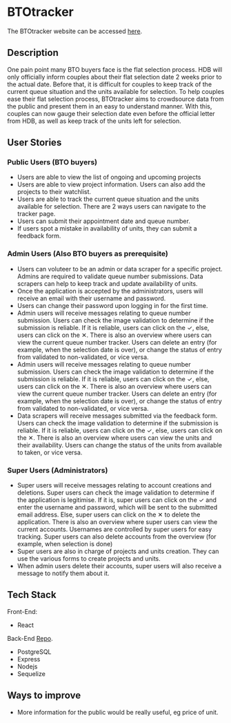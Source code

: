 # BTOtracker

The BTOtracker website can be accessed [here](https://bto-tracker.herokuapp.com/).

## Description

One pain point many BTO buyers face is the flat selection process. HDB will only officially inform couples about their flat selection date 2 weeks prior to the actual date. Before that, it is difficult for couples to keep track of the current queue situation and the units available for selection. To help couples ease their flat selection process, BTOtracker aims to crowdsource data from the public and present them in an easy to understand manner. With this, couples can now gauge their selection date even before the official letter from HDB, as well as keep track of the units left for selection.

## User Stories
### Public Users (BTO buyers)

- Users are able to view the list of ongoing and upcoming projects
- Users are able to view project information. Users can also add the projects to their watchlist. 
- Users are able to track the current queue situation and the units available for selection. There are 2 ways users can navigate to the tracker page. 
- Users can submit their appointment date and queue number.
- If users spot a mistake in availability of units, they can submit a feedback form. 

### Admin Users (Also BTO buyers as prerequisite)

- Users can voluteer to be an admin or data scraper for a specific project. Admins are required to validate queue number submissions. Data scrapers can help to keep track and update availability of units. 
- Once the application is accepted by the administrators, users will receive an email with their username and password. 
- Users can change their password upon logging in for the first time. 
- Admin users will receive messages relating to queue number submission. Users can check the image validation to determine if the submission is reliable. If it is reliable, users can click on the ✓, else, users can click on the ✕. There is also an overview where users can view the current queue number tracker. Users can delete an entry (for example, when the selection date is over), or change the status of entry from validated to non-validated, or vice versa. 
- Admin users will receive messages relating to queue number submission. Users can check the image validation to determine if the submission is reliable. If it is reliable, users can click on the ✓, else, users can click on the ✕. There is also an overview where users can view the current queue number tracker. Users can delete an entry (for example, when the selection date is over), or change the status of entry from validated to non-validated, or vice versa. 
- Data scrapers will receive messages submitted via the feedback form. Users can check the image validation to determine if the submission is reliable. If it is reliable, users can click on the ✓, else, users can click on the ✕. There is also an overview where users can view the units and their availability. Users can change the status of the units from available to taken, or vice versa. 

### Super Users (Administrators)

- Super users will receive messages relating to account creations and deletions. Super users can check the image validation to determine if the application is legitimise. If it is, super users can click on the ✓ and enter the username and password, which will be sent to the submitted email address. Else, super users can click on the ✕ to delete the application. There is also an overview where super users can view the current accounts. Usernames are controlled by super users for easy tracking. Super users can also delete accounts from the overview (for example, when selection is done)
- Super users are also in charge of projects and units creation. They can use the various forms to create projects and units. 
- When admin users delete their accounts, super users will also receive a message to notify them about it. 

## Tech Stack

Front-End:

- React

Back-End [Repo](https://github.com/ngsuwen/bto-tracker-be).

- PostgreSQL
- Express
- Nodejs
- Sequelize

## Ways to improve

- More information for the public would be really useful, eg price of unit. 

